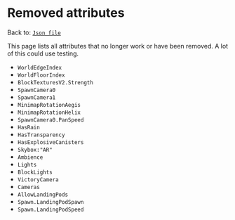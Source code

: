 # Removed attributes
Back to: [`Json file`](/docs/json.md)

This page lists all attributes that no longer work or have been removed. A lot of this could use testing.

- `WorldEdgeIndex`
- `WorldFloorIndex`
- `BlockTexturesV2.Strength`
- `SpawnCamera0`
- `SpawnCamera1`
- `MinimapRotationAegis`
- `MinimapRotationHelix`
- `SpawnCamera0.PanSpeed`
- `HasRain`
- `HasTransparency`
- `HasExplosiveCanisters`
- `Skybox:"AR"`
- `Ambience`
- `Lights`
- `BlockLights`
- `VictoryCamera`
- `Cameras`
- `AllowLandingPods`
- `Spawn.LandingPodSpawn`
- `Spawn.LandingPodSpeed`